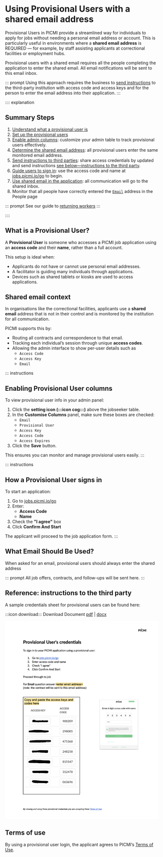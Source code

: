 # Using Provisional Users with a shared email address

Provisional Users in PICMI provide a streamlined way for individuals to apply for jobs without needing a personal email
address or account. This is particularly useful in environments where a **shared email address** is REQUIRED — for
example, by staff assisting applicants at correctional facilities or employment hubs.

Provisional users with a shared email requires all the people completing the application to enter the shared email. All
email notifications will be sent to this email inbox.

::: prompt
Using this approach requires the business to [send instructions](#reference-instructions-to-third-patry) to the
third-party institution with access code and access keys and for the person to enter the email address into their
application.
:::

:::: explanation

## Summary Steps

1. [Understand what a provisional user is](#what-is-a-provisional-user)
2. [Set up the provisional users](./provisional-user.md#adding-provisional-users)
3. [Enable admin columns](#enabling-provisional-user-columns): customize your admin table to track provisional users
   effectively.
4. [Determine the shared email address](#shared-email-context): all provisional users enter the same monitored email
   address.
5. [Send instructions to third parties](#reference-instructions-to-third-party): share access credentials by updated and
   send instructions [see below—instructions to the third party](#reference-instructions-to-the-third-party).
6. [Guide users to sign in](#how-a-provisional-user-signs-in): use the access code and name
   at [jobs.picmi.io/go](http://jobs.picmi.io/go) to begin.
7. [Use shared email in the application](#what-email-should-be-used): all communication will go to the shared inbox.
8. Monitor that all people have correctly entered the [`Email`](#enabling-provisional-user-columns) address in the
   People page

::: prompt
See our guide to [returning workers](upcoming-season.md#summary-steps-for-returning-workers-provisional-users)
:::

::::

## What is a Provisional User?

A **Provisional User** is someone who accesses a PICMI job application using an **access code** and their **name**,
rather than a full account.

This setup is ideal when:

- Applicants do not have or cannot use personal email addresses.
- A facilitator is guiding many individuals through applications.
- Devices such as shared tablets or kiosks are used to access applications.

## Shared email context

In organisations like the correctional facilities, applicants use a **shared email** address that is not in their
control and is monitored by the institution for all communication.

PICMI supports this by:

- Routing all contracts and correspondence to that email.
- Tracking each individual’s session through unique **access codes**.
- Allowing the admin interface to show per-user details such as
    - `Access Code`
    - `Access Key`
    - `Email`

::: instructions

## Enabling Provisional User columns

To view provisional user info in your admin panel:

1. Click the **setting icon (:::icon cog:::)** above the jobseeker table.
2. In the **Customise Columns** panel, make sure these boxes are checked:
    - `Email`
    - `Provisional User`
    - `Access Key`
    - `Access Code`
    - `Access Expires`
3. Click the **Save** button.

This ensures you can monitor and manage provisional users easily.
:::

::: instructions

## How a Provisional User signs in

To start an application:

1. Go to [jobs.picmi.io/go](http://jobs.picmi.io/go)
2. Enter:
    - **Access Code**
    - **Name**
3. Check the **"I agree"** box
4. Click **Confirm And Start**

The applicant will proceed to the job application form.
:::

## What Email Should Be Used?

When asked for an email, provisional users should always enter the shared address

::: prompt
All job offers, contracts, and follow-ups will be sent here.
:::

## Reference: instructions to the third party

A sample credentials sheet for provisional users can be found here:

:::icon download::: Download
Document [pdf](/assets/Provisional-User-Credentials-Template.pdf) | <a href="/assets/Provisional-User-Credentials-Template.docx" download>
docx</a>

![](../../img/Provisional-User-Credentials-Template.png)

## Terms of use

By using a provisional user login, the applicant agrees to PICMI’s [Terms of Use](http://jobs.picmi.io/go).


